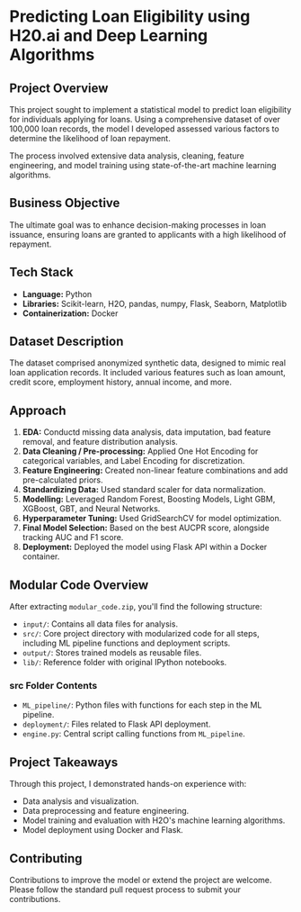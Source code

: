 
# Predicting Loan Eligibility using H20.ai and Deep Learning Algorithms

## Project Overview

This project sought to implement a statistical model to predict loan eligibility for individuals applying for loans. Using a comprehensive dataset of over 100,000 loan records, the model I developed assessed various factors to determine the likelihood of loan repayment. 

The process involved extensive data analysis, cleaning, feature engineering, and model training using state-of-the-art machine learning algorithms.

## Business Objective

The ultimate goal was to enhance decision-making processes in loan issuance, ensuring loans are granted to applicants with a high likelihood of repayment.

## Tech Stack

- **Language:** Python
- **Libraries:** Scikit-learn, H2O, pandas, numpy, Flask, Seaborn, Matplotlib
- **Containerization:** Docker

## Dataset Description

The dataset comprised anonymized synthetic data, designed to mimic real loan application records. It included various features such as loan amount, credit score, employment history, annual income, and more.

## Approach

1. **EDA:** Conductd missing data analysis, data imputation, bad feature removal, and feature distribution analysis.
2. **Data Cleaning / Pre-processing:** Applied One Hot Encoding for categorical variables, and Label Encoding for discretization.
3. **Feature Engineering:** Created non-linear feature combinations and add pre-calculated priors.
4. **Standardizing Data:** Used standard scaler for data normalization.
5. **Modelling:** Leveraged Random Forest, Boosting Models, Light GBM, XGBoost, GBT, and Neural Networks.
6. **Hyperparameter Tuning:** Used GridSearchCV for model optimization.
7. **Final Model Selection:** Based on the best AUCPR score, alongside tracking AUC and F1 score.
8. **Deployment:** Deployed the model using Flask API within a Docker container.

## Modular Code Overview

After extracting `modular_code.zip`, you'll find the following structure:

- `input/`: Contains all data files for analysis.
- `src/`: Core project directory with modularized code for all steps, including ML pipeline functions and deployment scripts.
- `output/`: Stores trained models as reusable files.
- `lib/`: Reference folder with original IPython notebooks.

### src Folder Contents

- `ML_pipeline/`: Python files with functions for each step in the ML pipeline.
- `deployment/`: Files related to Flask API deployment.
- `engine.py`: Central script calling functions from `ML_pipeline`.

## Project Takeaways

Through this project, I demonstrated hands-on experience with:
- Data analysis and visualization.
- Data preprocessing and feature engineering.
- Model training and evaluation with H2O's machine learning algorithms.
- Model deployment using Docker and Flask.


## Contributing

Contributions to improve the model or extend the project are welcome. Please follow the standard pull request process to submit your contributions.
